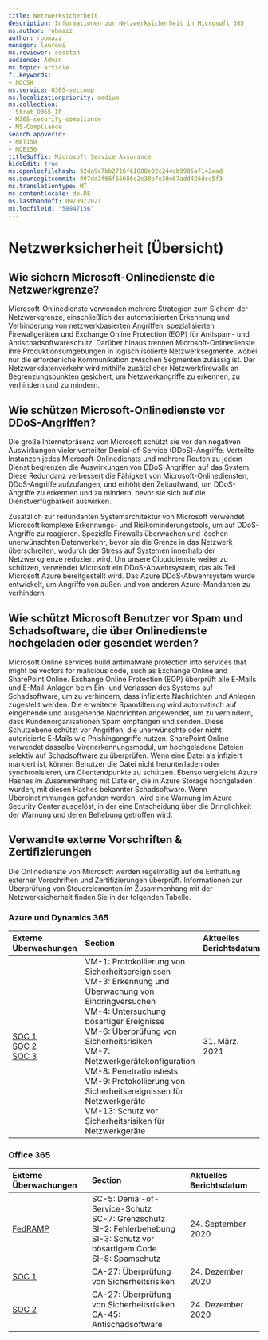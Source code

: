 ```yaml
---
title: Netzwerksicherheit
description: Informationen zur Netzwerksicherheit in Microsoft 365
ms.author: robmazz
author: robmazz
manager: laurawi
ms.reviewer: sosstah
audience: Admin
ms.topic: article
f1.keywords:
- NOCSH
ms.service: O365-seccomp
ms.localizationpriority: medium
ms.collection:
- Strat_O365_IP
- M365-security-compliance
- MS-Compliance
search.appverid:
- MET150
- MOE150
titleSuffix: Microsoft Service Assurance
hideEdit: true
ms.openlocfilehash: 92da9e7bb2716f61088e02c244cb9905af142ead
ms.sourcegitcommit: 997dd3f66f65686c2e38b7e30e67add426dce5f3
ms.translationtype: MT
ms.contentlocale: de-DE
ms.lasthandoff: 09/09/2021
ms.locfileid: "58947156"
---
```

# <a name="network-security-overview"></a>Netzwerksicherheit (Übersicht)

## <a name="how-do-microsoft-online-services-secure-the-network-boundary"></a>Wie sichern Microsoft-Onlinedienste die Netzwerkgrenze?

Microsoft-Onlinedienste verwenden mehrere Strategien zum Sichern der Netzwerkgrenze, einschließlich der automatisierten Erkennung und Verhinderung von netzwerkbasierten Angriffen, spezialisierten Firewallgeräten und Exchange Online Protection (EOP) für Antispam- und Antischadsoftwareschutz. Darüber hinaus trennen Microsoft-Onlinedienste ihre Produktionsumgebungen in logisch isolierte Netzwerksegmente, wobei nur die erforderliche Kommunikation zwischen Segmenten zulässig ist. Der Netzwerkdatenverkehr wird mithilfe zusätzlicher Netzwerkfirewalls an Begrenzungspunkten gesichert, um Netzwerkangriffe zu erkennen, zu verhindern und zu mindern.

## <a name="how-do-microsoft-online-services-defend-against-ddos-attacks"></a>Wie schützen Microsoft-Onlinedienste vor DDoS-Angriffen?

Die große Internetpräsenz von Microsoft schützt sie vor den negativen Auswirkungen vieler verteilter Denial-of-Service (DDoS)-Angriffe. Verteilte Instanzen jedes Microsoft-Onlinediensts und mehrere Routen zu jedem Dienst begrenzen die Auswirkungen von DDoS-Angriffen auf das System. Diese Redundanz verbessert die Fähigkeit von Microsoft-Onlinediensten, DDoS-Angriffe aufzufangen, und erhöht den Zeitaufwand, um DDoS-Angriffe zu erkennen und zu mindern, bevor sie sich auf die Dienstverfügbarkeit auswirken.

Zusätzlich zur redundanten Systemarchitektur von Microsoft verwendet Microsoft komplexe Erkennungs- und Risikominderungstools, um auf DDoS-Angriffe zu reagieren. Spezielle Firewalls überwachen und löschen unerwünschten Datenverkehr, bevor sie die Grenze in das Netzwerk überschreiten, wodurch der Stress auf Systemen innerhalb der Netzwerkgrenze reduziert wird. Um unsere Clouddienste weiter zu schützen, verwendet Microsoft ein DDoS-Abwehrsystem, das als Teil Microsoft Azure bereitgestellt wird. Das Azure DDoS-Abwehrsystem wurde entwickelt, um Angriffe von außen und von anderen Azure-Mandanten zu verhindern.

## <a name="how-does-microsoft-protect-users-against-spam-and-malware-being-uploaded-or-sent-through-online-services"></a>Wie schützt Microsoft Benutzer vor Spam und Schadsoftware, die über Onlinedienste hochgeladen oder gesendet werden?

Microsoft Online services build antimalware protection into services that might be vectors for malicious code, such as Exchange Online and SharePoint Online. Exchange Online Protection (EOP) überprüft alle E-Mails und E-Mail-Anlagen beim Ein- und Verlassen des Systems auf Schadsoftware, um zu verhindern, dass infizierte Nachrichten und Anlagen zugestellt werden. Die erweiterte Spamfilterung wird automatisch auf eingehende und ausgehende Nachrichten angewendet, um zu verhindern, dass Kundenorganisationen Spam empfangen und senden. Diese Schutzebene schützt vor Angriffen, die unerwünschte oder nicht autorisierte E-Mails wie Phishingangriffe nutzen. SharePoint Online verwendet dasselbe Virenerkennungsmodul, um hochgeladene Dateien selektiv auf Schadsoftware zu überprüfen. Wenn eine Datei als infiziert markiert ist, können Benutzer die Datei nicht herunterladen oder synchronisieren, um Clientendpunkte zu schützen. Ebenso vergleicht Azure Hashes im Zusammenhang mit Dateien, die in Azure Storage hochgeladen wurden, mit diesen Hashes bekannter Schadsoftware. Wenn Übereinstimmungen gefunden werden, wird eine Warnung im Azure Security Center ausgelöst, in der eine Entscheidung über die Dringlichkeit der Warnung und deren Behebung getroffen wird.

## <a name="related-external-regulations--certifications"></a>Verwandte externe Vorschriften & Zertifizierungen

Die Onlinedienste von Microsoft werden regelmäßig auf die Einhaltung externer Vorschriften und Zertifizierungen überprüft. Informationen zur Überprüfung von Steuerelementen im Zusammenhang mit der Netzwerksicherheit finden Sie in der folgenden Tabelle.

### <a name="azure-and-dynamics-365"></a>Azure und Dynamics 365

| **Externe Überwachungen** | **Section** | **Aktuelles Berichtsdatum** |
|:--------------------|:------------|:-----------------------|
| [SOC 1](https://servicetrust.microsoft.com/ViewPage/MSComplianceGuideV3?command=Download&downloadType=Document&downloadId=b8721ebd-af20-42fe-b22f-8332b0a19517&tab=7027ead0-3d6b-11e9-b9e1-290b1eb4cdeb&docTab=7027ead0-3d6b-11e9-b9e1-290b1eb4cdeb_SOC_%2F_SSAE_16_Reports) <br> [SOC 2](https://servicetrust.microsoft.com/ViewPage/MSComplianceGuideV3?command=Download&downloadType=Document&downloadId=234a0f57-83c1-4afc-a586-a0e7a59592f7&tab=7027ead0-3d6b-11e9-b9e1-290b1eb4cdeb&docTab=7027ead0-3d6b-11e9-b9e1-290b1eb4cdeb_SOC_%2F_SSAE_16_Reports) <br> [SOC 3](https://servicetrust.microsoft.com/ViewPage/MSComplianceGuideV3?command=Download&downloadType=Document&downloadId=75c8cbf6-e456-473c-a05e-34fea888ec2a&tab=7027ead0-3d6b-11e9-b9e1-290b1eb4cdeb&docTab=7027ead0-3d6b-11e9-b9e1-290b1eb4cdeb_SOC_%2F_SSAE_16_Reports) | VM-1: Protokollierung von Sicherheitsereignissen <br> VM-3: Erkennung und Überwachung von Eindringversuchen <br> VM-4: Untersuchung bösartiger Ereignisse <br> VM-6: Überprüfung von Sicherheitsrisiken <br> VM-7: Netzwerkgerätekonfiguration <br> VM-8: Penetrationstests <br> VM-9: Protokollierung von Sicherheitsereignissen für Netzwerkgeräte <br> VM-13: Schutz vor Sicherheitsrisiken für Netzwerkgeräte | 31. März. 2021 |

### <a name="office-365"></a>Office 365

| **Externe Überwachungen** | **Section** | **Aktuelles Berichtsdatum** |
|:--------------------|:------------|:-----------------------|
| [FedRAMP](https://compliance.microsoft.com/compliancemanager) | SC-5: Denial-of-Service-Schutz <br> SC-7: Grenzschutz <br> SI-2: Fehlerbehebung <br> SI-3: Schutz vor bösartigem Code <br> SI-8: Spamschutz | 24. September 2020 |
| [SOC 1](https://servicetrust.microsoft.com/ViewPage/MSComplianceGuideV3?command=Download&downloadType=Document&downloadId=90df3f9c-3aaf-4dbf-99d0-ca9f2991721b&tab=7027ead0-3d6b-11e9-b9e1-290b1eb4cdeb&docTab=7027ead0-3d6b-11e9-b9e1-290b1eb4cdeb_SOC_%2F_SSAE_16_Reports) | CA-27: Überprüfung von Sicherheitsrisiken | 24. Dezember 2020 |
| [SOC 2](https://servicetrust.microsoft.com/ViewPage/MSComplianceGuideV3?command=Download&downloadType=Document&downloadId=a73c1738-7892-42b7-acd3-87b6371c53f6&tab=7027ead0-3d6b-11e9-b9e1-290b1eb4cdeb&docTab=7027ead0-3d6b-11e9-b9e1-290b1eb4cdeb_SOC_%2F_SSAE_16_Reports) | CA-27: Überprüfung von Sicherheitsrisiken <br> CA-45: Antischadsoftware | 24. Dezember 2020 |